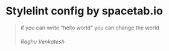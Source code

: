 # Stylelint config by spacetab.io

> if you can write "hello world" you can change the world
> ###### Raghu Venkatesh
